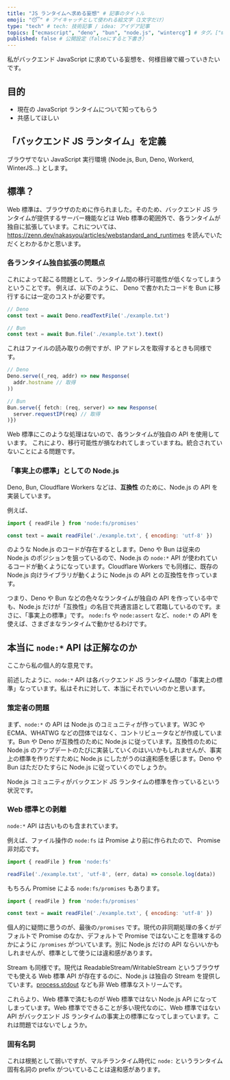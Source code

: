 ```yaml
---
title: "JS ランタイムへ求める妄想" # 記事のタイトル
emoji: "😴" # アイキャッチとして使われる絵文字（1文字だけ）
type: "tech" # tech: 技術記事 / idea: アイデア記事
topics: ["ecmascript", "deno", "bun", "node.js", "wintercg"] # タグ。["markdown", "rust", "aws"]のように指定する
published: false # 公開設定（falseにすると下書き）
---
```


私がバックエンド JavaScript に求めている妄想を、何様目線で綴っていきたいです。

## 目的

* 現在の JavaScript ランタイムについて知ってもらう
* 共感してほしい

## 「バックエンド JS ランタイム」を定義

ブラウザでない JavaScript 実行環境 (Node.js, Bun, Deno, Workerd, WinterJS...) とします。

## 標準？

Web 標準は、ブラウザのために作られました。そのため、バックエンド JS ランタイムが提供するサーバー機能などは Web 標準の範囲外で、各ランタイムが独自に拡張しています。これについては、
https://zenn.dev/nakasyou/articles/webstandard_and_runtimes
を読んでいただくとわかるかと思います。

### 各ランタイム独自拡張の問題点

これによって起こる問題として、ランタイム間の移行可能性が低くなってしまうということです。
例えば、以下のように、 Deno で書かれたコードを Bun に移行するには一定のコストが必要です。

```ts
// Deno
const text = await Deno.readTextFile('./example.txt')

// Bun
const text = await Bun.file('./example.txt').text()
```

これはファイルの読み取りの例ですが、IP アドレスを取得するときも同様です。
```ts
// Deno
Deno.serve((_req, addr) => new Response(
  addr.hostname // 取得
))

// Bun
Bun.serve({ fetch: (req, server) => new Response(
  server.requestIP(req) // 取得
)})
```

Web 標準にこのような処理はないので、各ランタイムが独自の API を使用しています。
これにより、移行可能性が損なわれてしまっていますね。統合されていないことによる問題です。

### 「事実上の標準」としての Node.js

Deno, Bun, Cloudflare Workers などは、**互換性** のために、Node.js の API を実装しています。

例えば、
```js
import { readFile } from 'node:fs/promises'

const text = await readFile('./example.txt', { encoding: 'utf-8' })
```
のような Node.js のコードが存在するとします。Deno や Bun は従来の Node.js のポジションを狙っているので、Node.js の `node:*` API が使われているコードが動くようになっています。Cloudflare Workers でも同様に、既存の Node.js 向けライブラリが動くように Node.js の API との互換性を作っています。

つまり、Deno や Bun などの色々なランタイムが独自の API を作っている中でも、Node.js だけが「互換性」の名目で共通言語として君臨しているのです。まさに、「事実上の標準」です。
`node:fs` や `node:assert` など、`node:*` の API を使えば、さまざまなランタイムで動かせるわけです。

## 本当に `node:*` API は正解なのか

ここから私の個人的な意見です。

前述したように、`node:*` API は各バックエンド JS ランタイム間の「事実上の標準」なっています。私はそれに対して、本当にそれでいいのかと思います。

### 策定者の問題

まず、`node:*` の API は Node.js のコミュニティが作っています。W3C や ECMA、WHATWG などの団体ではなく、コントリビュータなどが作成しています。Bun や Deno が互換性のために Node.js に従っています。互換性のために Node.js のアップデートのたびに実装していくのはいいかもしれませんが、事実上の標準を作りだすために Node.js にしたがうのは違和感を感じます。Deno や Bun はただひたすらに Node.js に従っていくのでしょうか。

Node.js コミュニティがバックエンド JS ランタイムの標準を作っているという状況です。

### Web 標準との剥離

`node:*` API は古いものも含まれています。

例えば、ファイル操作の `node:fs` は Promise より前に作られたので、 Promise 非対応です。
```js
import { readFile } from 'node:fs'

readFile('./example.txt', 'utf-8', (err, data) => console.log(data))
```
もちろん Promise による `node:fs/promises` もあります。
```js
import { readFile } from 'node:fs/promises'

const text = await readFile('./example.txt', { encoding: 'utf-8' })
```
個人的に疑問に思うのが、最後の`/promises` です。現代の非同期処理の多くがデフォルトで Promise のなか、デフォルトで Promise ではないことを意味するのかにように `/promises` がついています。別に Node.js だけの API ならいいかもしれませんが、標準として使うには違和感があります。

Stream も同様です。現代は ReadableStream/WritableStream というブラウザでも使える Web 標準 API が存在するのに、Node.js は独自の Stream を提供しています。[process.stdout](https://nodejs.org/api/process.html#process_process_stdout) なども非 Web 標準なストリームです。

これらより、Web 標準で済むものが Web 標準ではない Node.js API になってしまっています。Web 標準でできることが多い現代なのに、Web 標準ではない API がバックエンド JS ランタイムの事実上の標準になってしまっています。これは問題ではないでしょうか。

### 固有名詞

これは根拠として弱いですが、マルチランタイム時代に `node:` というランタイム固有名詞の prefix がついていることは違和感があります。

## 


